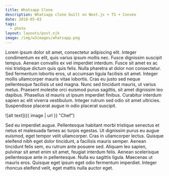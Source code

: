 ```yaml
---
title: Whatsapp Clone
description: Whatsapp clone built on Next.js + TS + Convex
date: 2018-05-03
tags:
  - photo
layout: layouts/post.njk
image: /img/w3images/whatsapp.png
---
```

Lorem ipsum dolor sit amet, consectetur adipiscing elit. Integer condimentum ex elit, quis varius ipsum mollis nec. Fusce dignissim suscipit tempus. Aenean convallis ex vel imperdiet interdum. Fusce sit amet ex ac nisi tristique dictum quis quis felis. Nulla pharetra at dolor non consectetur. Sed fermentum lobortis eros, ut accumsan ligula facilisis sit amet. Integer mollis ullamcorper mauris vitae lobortis. Cras eu justo sed neque pellentesque facilisis ut sed magna. Nunc sed tincidunt mauris, ut varius metus. Praesent molestie orci euismod purus sagittis, sit amet dignissim leo dapibus. Phasellus id mauris ut ipsum imperdiet finibus. Curabitur interdum sapien ac elit viverra vestibulum. Integer rutrum sed odio sit amet ultricies. Suspendisse placerat augue in odio placerat suscipit.

![alt text]({{ image | url }} "Chef")

Sed eu imperdiet augue. Pellentesque habitant morbi tristique senectus et netus et malesuada fames ac turpis egestas. Ut dignissim purus eu augue euismod, eget tempor velit ullamcorper. Cras in ullamcorper lectus. Quisque eleifend nibh eget dolor tincidunt, a facilisis mauris semper. Aenean tincidunt felis sem, eu rutrum ante posuere sed. Aliquam leo sapien, pulvinar sit amet enim sit amet, feugiat interdum felis. Aenean scelerisque pellentesque ante in pellentesque. Nulla eu sagittis ligula. Maecenas ut mauris eros. Quisque eget ipsum eget odio fermentum imperdiet. Integer rhoncus eleifend velit, eget mattis nulla auctor eget.
